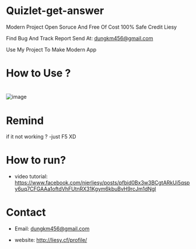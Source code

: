 # Quizlet-get-answer

Modern Project Open Soruce And Free Of Cost 100% Safe Credit Liesy

Find Bug And Track Report Send At: dungkm456@gmail.com

Use My Project To Make Modern App
# How to Use ?

#  
![image](https://user-images.githubusercontent.com/63604038/219939775-656eacc5-7988-4c82-bd99-e0e44da154d6.png)

# Remind

if it not working ?
-just F5 XD



# How to run?
- video tutorial: https://www.facebook.com/nierliesy/posts/pfbid0Bx3w3BCgtARkUi5qspy6uq7CFGAAa1oftdVhFUtnRX31Kgym6kbuBvH9rcJm1dNgl
# Contact 
- Email: dungkm456@gmail.com

- website: http://liesy.cf/profile/


